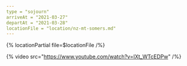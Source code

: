 ```yaml
---
type = "sojourn"
arriveAt = "2021-03-27"
departAt = "2021-03-28"
locationFile = "location/nz-mt-somers.md"
---
```


{% locationPartial file=$locationFile /%}

{% video src="https://www.youtube.com/watch?v=IXt_WTcEDPw" /%}
